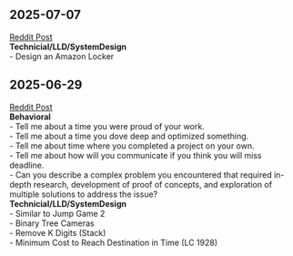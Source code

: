 ## 2025-07-07

[Reddit Post](https://www.reddit.com/r/leetcode/comments/1ltvw50/amazon_sde_1_new_grad_interview_experienceus/) <br>**Technicial/LLD/SystemDesign** <br>- Design an Amazon Locker <br>
## 2025-06-29

[Reddit Post](https://www.reddit.com/r/leetcode/comments/1ln8p7c/amazon_india_sde_1_l4_interview_experience/) <br>**Behavioral** <br>- Tell me about a time you were proud of your work. <br>- Tell me about a time you dove deep and optimized something. <br>- Tell me about time where you completed a project on your own. <br>- Tell me about how will you communicate if you think you will miss deadline. <br>- Can you describe a complex problem you encountered that required in-depth research, development of proof of concepts, and exploration of multiple solutions to address the issue? <br>**Technicial/LLD/SystemDesign** <br>- Similar to Jump Game 2 <br>- Binary Tree Cameras <br>- Remove K Digits (Stack) <br>- Minimum Cost to Reach Destination in Time (LC 1928) <br>
